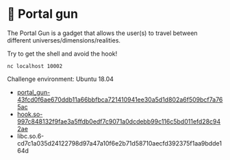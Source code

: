 # 🔫 Portal gun

The Portal Gun is a gadget that allows the user(s) to travel between different universes/dimensions/realities.

Try to get the shell and avoid the hook!

```nc localhost 10002```

Challenge environment: Ubuntu 18.04

- [portal_gun-43fcd0f6ae670ddb11a66bbfbca721410941ee30a5d1d802a6f509bcf7a765ac](service/share/portal_gun)
- [hook.so-997c848132f9fae3a5ffdb0edf7c9071a0dcdebb99c116c5bd011efd28c942ae](service/share/hook.so)
- libc.so.6-cd7c1a035d24122798d97a47a10f6e2b71d58710aecfd392375f1aa9bdde164d
